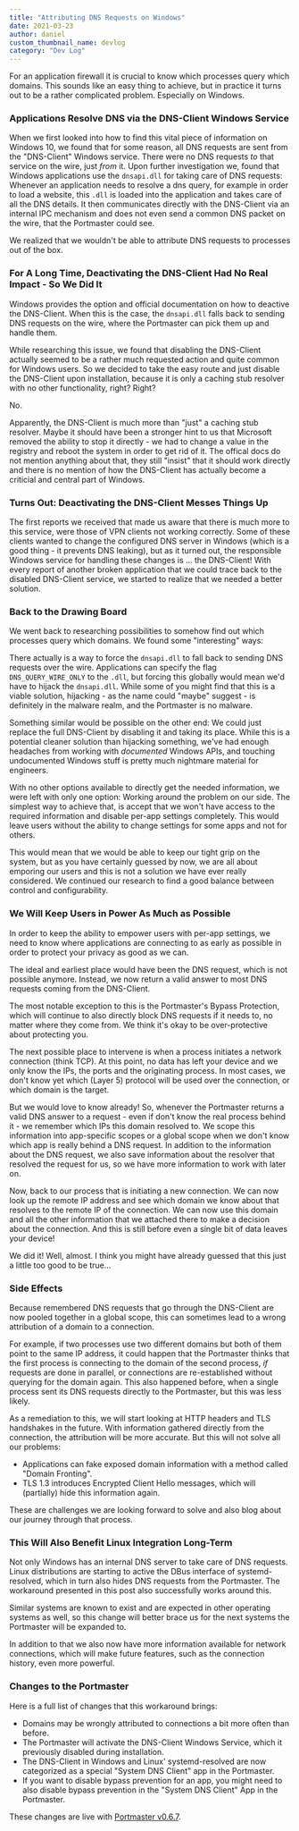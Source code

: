 ```yaml
---
title: "Attributing DNS Requests on Windows"
date: 2021-03-23
author: daniel
custom_thumbnail_name: devlog
category: "Dev Log"
---
```


For an application firewall it is crucial to know which processes query which domains.
This sounds like an easy thing to achieve, but in practice it turns out to be a rather complicated problem. Especially on Windows.

### Applications Resolve DNS via the DNS-Client Windows Service

When we first looked into how to find this vital piece of information on Windows 10, we found that for some reason, all DNS requests are sent from the "DNS-Client" Windows service.
There were no DNS requests _to_ that service on the wire, just _from_ it. Upon further investigation we, found that Windows applications use the `dnsapi.dll` for taking care of DNS requests:
Whenever an application needs to resolve a dns query, for example in order to load a website, this `.dll` is loaded into the application and takes care of all the DNS details.
It then communicates directly with the DNS-Client via an internal IPC mechanism and does not even send a common DNS packet on the wire, that the Portmaster could see.

<!-- V2: add image: App(dnsapi.dll) >>> Windows(DNS-Client) -->

We realized that we wouldn't be able to attribute DNS requests to processes out of the box.

### For A Long Time, Deactivating the DNS-Client Had No Real Impact - So We Did It

Windows provides the option and official documentation on how to deactive the DNS-Client.
When this is the case, the `dnsapi.dll` falls back to sending DNS requests on the wire, where the Portmaster can pick them up and handle them.

<!-- V2: add image: App(dnsapi.dll) >>> Portmaster -->

While researching this issue, we found that disabling the DNS-Client actually seemed to be a rather much requested action and quite common for Windows users.
So we decided to take the easy route and just disable the DNS-Client upon installation, because it is only a caching stub resolver with no other functionality, right? Right?

No.

Apparently, the DNS-Client is much more than "just" a caching stub resolver.
Maybe it should have been a stronger hint to us that Microsoft removed the ability to stop it directly - we had to change a value in the registry and reboot the system in order to get rid of it.
The offical docs do not mention anything about that, they still "insist" that it should work directly and there is no mention of how the DNS-Client has actually become a criticial and central part of Windows.

### Turns Out: Deactivating the DNS-Client Messes Things Up

The first reports we received that made us aware that there is much more to this service, were those of VPN clients not working correctly.
Some of these clients wanted to change the configured DNS server in Windows (which is a good thing - it prevents DNS leaking), but as it turned out, the responsible Windows service for handling these changes is ... the DNS-Client!
With every report of another broken application that we could trace back to the disabled DNS-Client service, we started to realize that we needed a better solution.

### Back to the Drawing Board

We went back to researching possibilities to somehow find out which processes query which domains. We found some "interesting" ways:

There actually is a way to force the `dnsapi.dll` to fall back to sending DNS requests over the wire.
Applications can specify the flag `DNS_QUERY_WIRE_ONLY` to the `.dll`, but forcing this globally would mean we'd have to hijack the `dnsapi.dll`.
While some of you might find that this is a viable solution, hijacking - as the name could "maybe" suggest - is definitely in the malware realm, and the Portmaster is no malware.

Something similar would be possible on the other end: We could just replace the full DNS-Client by disabling it and taking its place.
While this is a potential cleaner solution than hijacking something, we've had enough headaches from working with _documented_ Windows APIs, and touching undocumented Windows stuff is pretty much nightmare material for engineers.

With no other options available to directly get the needed information, we were left with only one option: Working around the problem on our side.
The simplest way to achieve that, is accept that we won't have access to the required information and disable per-app settings completely. This would leave users without the ability to change settings for some apps and not for others.

This would mean that we would be able to keep our tight grip on the system, but as you have certainly guessed by now, we are all about emporing our users and this is not a solution we have ever really considered. We continued our research to find a good balance between control and configurability.

### We Will Keep Users in Power As Much as Possible

In order to keep the ability to empower users with per-app settings, we need to know where applications are connecting to as early as possible in order to protect your privacy as good as we can.

The ideal and earliest place would have been the DNS request, which is not possible anymore. Instead, we now return a valid answer to most DNS requests coming from the DNS-Client.

The most notable exception to this is the Portmaster's Bypass Protection, which will continue to also directly block DNS requests if it needs to, no matter where they come from. We think it's okay to be over-protective about protecting you.

The next possible place to intervene is when a process initiates a network connection (think TCP).
At this point, no data has left your device and we only know the IPs, the ports and the originating process.
In most cases, we don't know yet which (Layer 5) protocol will be used over the connection, or which domain is the target.

But we would love to know already!
So, whenever the Portmaster returns a valid DNS answer to a request - even if don't know the real process behind it - we remember which IPs this domain resolved to.
We scope this information into app-specific scopes or a global scope when we don't know which app is really behind a DNS request.
In addition to the information about the DNS request, we also save information about the resolver that resolved the request for us, so we have more information to work with later on.

Now, back to our process that is initiating a new connection.
We can now look up the remote IP address and see which domain we know about that resolves to the remote IP of the connection.
We can now use this domain and all the other information that we attached there to make a decision about the connection.
And this is still before even a single bit of data leaves your device!

We did it!
Well, almost.
I think you might have already guessed that this just a little too good to be true...

<!-- V2: add image: App(dnsapi.dll) >>> Windows(DNS-Client) >>> Portmaster // App:Connection >>> Attribution >>> Decision -->

### Side Effects

Because remembered DNS requests that go through the DNS-Client are now pooled together in a global scope, this can sometimes lead to a wrong attribution of a domain to a connection.

For example, if two processes use two different domains but both of them point to the same IP address, it could happen that the Portmaster thinks that the first process is connecting to the domain of the second process, _if_ requests are done in parallel, or connections are re-established without querying for the domain again.
This also happened before, when a single process sent its DNS requests directly to the Portmaster, but this was less likely.

As a remediation to this, we will start looking at HTTP headers and TLS handshakes in the future. With information gathered directly from the connection, the attribution will be more accurate.
But this will not solve all our problems:
- Applications can fake exposed domain information with a method called "Domain Fronting".
- TLS 1.3 introduces Encrypted Client Hello messages, which will (partially) hide this information again.

These are challenges we are looking forward to solve and also blog about our journey through that process.

### This Will Also Benefit Linux Integration Long-Term

Not only Windows has an internal DNS server to take care of DNS requests. Linux distributions are starting to active the DBus interface of systemd-resolved, which in turn also hides DNS requests from the Portmaster. The workaround presented in this post also successfully works around this.

Similar systems are known to exist and are expected in other operating systems as well, so this change will better brace us for the next systems the Portmaster will be expanded to.

In addition to that we also now have more information available for network connections, which will make future features, such as the connection history, even more powerful.

### Changes to the Portmaster

Here is a full list of changes that this workaround brings:
- Domains may be wrongly attributed to connections a bit more often than before.
- The Portmaster will activate the DNS-Client Windows Service, which it previously disabled during installation.
- The DNS-Client in Windows and Linux' systemd-resolved are now categorized as a special "System DNS Client" app in the Portmaster.
- If you want to disable bypass prevention for an app, you might need to also disable bypass prevention in the "System DNS Client" App in the Portmaster.

These changes are live with [Portmaster v0.6.7](https://github.com/safing/portmaster/releases/tag/v0.6.7).
